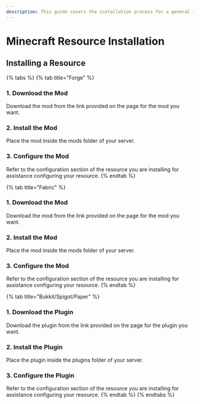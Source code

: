 ```yaml
---
description: This guide covers the installation process for a general integration resource.
---
```


# Minecraft Resource Installation

## Installing a Resource

{% tabs %}
{% tab title="Forge" %}
### 1. Download the Mod

Download the mod from the link provided on the page for the mod you want.

### 2. Install the Mod

Place the mod inside the mods folder of your server.

### 3. Configure the Mod

Refer to the configuration section of the resource you are installing for assistance configuring your resource.
{% endtab %}

{% tab title="Fabric" %}
### 1. Download the Mod

Download the mod from the link provided on the page for the mod you want.

### 2. Install the Mod

Place the mod inside the mods folder of your server.

### 3. Configure the Mod

Refer to the configuration section of the resource you are installing for assistance configuring your resource.
{% endtab %}

{% tab title="Bukkit/Spigot/Paper" %}
### 1. Download the Plugin

Download the plugin from the link provided on the page for the plugin you want.

### 2. Install the Plugin

Place the plugin inside the plugins folder of your server.

### 3. Configure the Plugin

Refer to the configuration section of the resource you are installing for assistance configuring your resource.
{% endtab %}
{% endtabs %}

